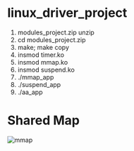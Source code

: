# linux_driver_project

1. modules_project.zip unzip
2. cd modules_project.zip
3. make; make copy
4. insmod timer.ko 
5. insmod mmap.ko
6. insmod suspend.ko
7. ./mmap_app
8. ./suspend_app
9. ./aa_app

# Shared Map
![mmap](https://github.com/kinsy3015/Simple_LDD/assets/62363841/d79a9413-eeef-4866-93a3-f003a2ce186f)
